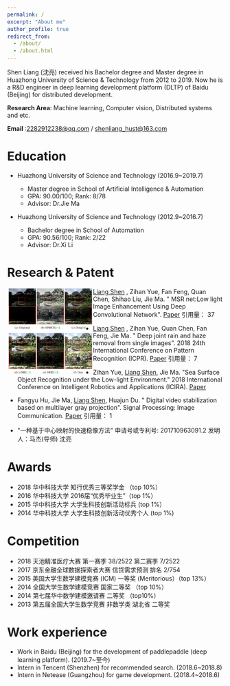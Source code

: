 ```yaml
---
permalink: /
excerpt: "About me"
author_profile: true
redirect_from: 
  - /about/
  - /about.html
---
```


Shen Liang (沈亮) received his Bachelor degree and Master degree in Huazhong University of Science & Technology from 2012 to 2019. Now he is a R&D engineer in deep learning development platform (DLTP) of Baidu (Beijing) for distributed development.

**Research Area**: Machine learning, Computer vision, Distributed systems and etc.

**Email** :2282912238@qq.com / shenliang_hust@163.com


Education
======

- Huazhong University of Science and Technology (2016.9~2019.7)
  * Master degree in School of Artificial Intelligence & Automation
  * GPA: 90.00/100;      Rank: 8/78
  * Advisor: Dr.Jie Ma
  
- Huazhong University of Science and Technology (2012.9~2016.7)
  * Bachelor degree in School of Automation
  * GPA: 90.56/100;      Rank: 2/22
  * Advisor: Dr.Xi Li

Research & Patent
======



<img src="../images/msr-net.png" width = "200" height = "200" alt="图片名称" align=left />

- <u>Liang Shen</u> , Zihan Yue, Fan Feng, Quan Chen, Shihao Liu, Jie Ma. " MSR net:Low light Image Enhancement Using Deep Convolutional Network". [Paper](https://arxiv.org/pdf/1711.02488) 引用量： 37

- <u>Liang Shen</u> , Zihan Yue, Quan Chen, Fan Feng, Jie Ma. " Deep joint rain and haze removal from single images". 2018 24th International Conference on Pattern Recognition (ICPR). [Paper](https://ieeexplore.ieee.org/abstract/document/8545729) 引用量： 7
- Zihan Yue, <u>Liang Shen</u>, Jie Ma. "Sea Surface Object Recognition under the Low-light Environment." 2018 International
Conference on Intelligent Robotics and Applications (ICIRA). [Paper](https://link.springer.com/chapter/10.1007/978-3-319-97589-4_29) 
- Fangyu Hu, Jie Ma, <u>Liang Shen</u>, Huajun Du. " Digital video stabilization based on multilayer gray projection". Signal Processing: Image Communication. [Paper](https://www.sciencedirect.com/science/article/abs/pii/S0923596518301012) 引用量： 1
- "一种基于中心映射的快速稳像方法" 申请号或专利号: 201710963091.2 发明人：马杰(导师) 沈亮

Awards
======
- 2018 华中科技大学 知行优秀三等奖学金 （top 10%）
- 2016 华中科技大学 2016届“优秀毕业生”（top 1%）
- 2015 华中科技大学 大学生科技创新活动标兵 (top 1%）
- 2014 华中科技大学 大学生科技创新活动优秀个人 (top 1%)

Competition
======
- 2018 天池精准医疗大赛 第一赛季 38/2522 第二赛季 7/2522 
- 2017 京东金融全球数据探索者大赛 信贷需求预测 排名 2/754
- 2015 美国大学生数学建模竞赛 (ICM) 一等奖 (Meritorious）（top 13%）
- 2014 全国大学生数学建模竞赛 国家二等奖 （top 10%）
- 2014 第七届华中数学建模邀请赛 二等奖 （top10%）
- 2013 第五届全国大学生数学竞赛 非数学类 湖北省 二等奖

Work experience
======
- Work in Baidu (Beijing) for the development of paddlepaddle (deep learning platform). (2019.7~至今)
- Intern in Tencent (Shenzhen) for recommended search. (2018.6~2018.8)
- Intern in Netease (Guangzhou) for game development. (2018.4~2018.6)
